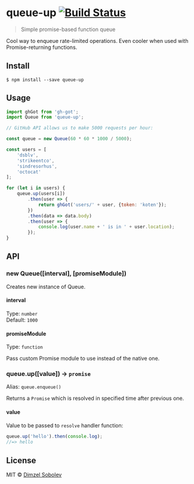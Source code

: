 # queue-up [![Build Status](https://travis-ci.org/dsblv/queue-up.svg?branch=master)](https://travis-ci.org/dsblv/queue-up)

> Simple promise-based function queue

Cool way to enqueue rate-limited operations. Even cooler when used with Promise-returning functions.


## Install

```
$ npm install --save queue-up
```


## Usage

```js
import ghGot from 'gh-got';
import Queue from 'queue-up';

// GitHub API allows us to make 5000 requests per hour:

const queue = new Queue(60 * 60 * 1000 / 5000);

const users = [
	'dsblv',
	'strikeentco',
	'sindresorhus',
	'octocat'
];

for (let i in users) {
	queue.up(users[i])
		.then(user => {
			return ghGot('users/' + user, {token: 'koten'});
		})
		.then(data => data.body)
		.then(user => {
			console.log(user.name + ' is in ' + user.location);
		});
}

```


## API

### new Queue([interval], [promiseModule])

Creates new instance of Queue.

#### interval

Type: `number`  
Default: `1000`

#### promiseModule

Type: `function`  

Pass custom Promise module to use instead of the native one.


### queue.up([value]) → `promise`

Alias: `queue.enqueue()`

Returns a `Promise` which is resolved in specified time after previous one.

#### value

Value to be passed to `resolve` handler function:

```js
queue.up('hello').then(console.log);
//=> hello
```

## License

MIT © [Dimzel Sobolev](http://vk.com/sobo13v)
